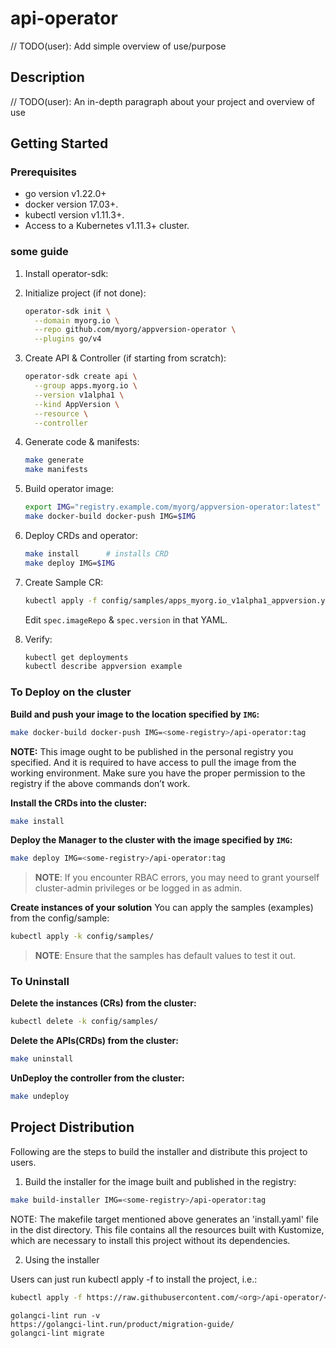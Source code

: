 # api-operator

// TODO(user): Add simple overview of use/purpose

## Description

// TODO(user): An in-depth paragraph about your project and overview of use

## Getting Started

### Prerequisites

- go version v1.22.0+
- docker version 17.03+.
- kubectl version v1.11.3+.
- Access to a Kubernetes v1.11.3+ cluster.

### some guide

1. Install operator-sdk:

2. Initialize project (if not done):

   ```bash
   operator-sdk init \
     --domain myorg.io \
     --repo github.com/myorg/appversion-operator \
     --plugins go/v4
   ```

3. Create API & Controller (if starting from scratch):

   ```bash
   operator-sdk create api \
     --group apps.myorg.io \
     --version v1alpha1 \
     --kind AppVersion \
     --resource \
     --controller
   ```

4. Generate code & manifests:

   ```bash
   make generate
   make manifests
   ```

5. Build operator image:

   ```bash
   export IMG="registry.example.com/myorg/appversion-operator:latest"
   make docker-build docker-push IMG=$IMG
   ```

6. Deploy CRDs and operator:

   ```bash
   make install      # installs CRD
   make deploy IMG=$IMG
   ```

7. Create Sample CR:

   ```bash
   kubectl apply -f config/samples/apps_myorg.io_v1alpha1_appversion.yaml
   ```

   Edit `spec.imageRepo` & `spec.version` in that YAML.

8. Verify:
   ```bash
   kubectl get deployments
   kubectl describe appversion example
   ```

### To Deploy on the cluster

**Build and push your image to the location specified by `IMG`:**

```sh
make docker-build docker-push IMG=<some-registry>/api-operator:tag
```

**NOTE:** This image ought to be published in the personal registry you specified.
And it is required to have access to pull the image from the working environment.
Make sure you have the proper permission to the registry if the above commands don’t work.

**Install the CRDs into the cluster:**

```sh
make install
```

**Deploy the Manager to the cluster with the image specified by `IMG`:**

```sh
make deploy IMG=<some-registry>/api-operator:tag
```

> **NOTE**: If you encounter RBAC errors, you may need to grant yourself cluster-admin
> privileges or be logged in as admin.

**Create instances of your solution**
You can apply the samples (examples) from the config/sample:

```sh
kubectl apply -k config/samples/
```

> **NOTE**: Ensure that the samples has default values to test it out.

### To Uninstall

**Delete the instances (CRs) from the cluster:**

```sh
kubectl delete -k config/samples/
```

**Delete the APIs(CRDs) from the cluster:**

```sh
make uninstall
```

**UnDeploy the controller from the cluster:**

```sh
make undeploy
```

## Project Distribution

Following are the steps to build the installer and distribute this project to users.

1. Build the installer for the image built and published in the registry:

```sh
make build-installer IMG=<some-registry>/api-operator:tag
```

NOTE: The makefile target mentioned above generates an 'install.yaml'
file in the dist directory. This file contains all the resources built
with Kustomize, which are necessary to install this project without
its dependencies.

2. Using the installer

Users can just run kubectl apply -f <URL for YAML BUNDLE> to install the project, i.e.:

```sh
kubectl apply -f https://raw.githubusercontent.com/<org>/api-operator/<tag or branch>/dist/install.yaml
```

```
golangci-lint run -v
https://golangci-lint.run/product/migration-guide/
golangci-lint migrate
```
